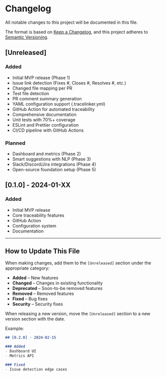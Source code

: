 # Changelog

All notable changes to this project will be documented in this file.

The format is based on [Keep a Changelog](https://keepachangelog.com/en/1.0.0/),
and this project adheres to [Semantic Versioning](https://semver.org/spec/v2.0.0.html).

## [Unreleased]

### Added
- Initial MVP release (Phase 1)
- Issue link detection (Fixes #, Closes #, Resolves #, etc.)
- Changed file mapping per PR
- Test file detection
- PR comment summary generation
- YAML configuration support (.tracelinker.yml)
- GitHub Action for automated traceability
- Comprehensive documentation
- Unit tests with 70%+ coverage
- ESLint and Prettier configuration
- CI/CD pipeline with GitHub Actions

### Planned
- Dashboard and metrics (Phase 2)
- Smart suggestions with NLP (Phase 3)
- Slack/Discord/Jira integrations (Phase 4)
- Open-source foundation setup (Phase 5)

## [0.1.0] - 2024-01-XX

### Added
- Initial MVP release
- Core traceability features
- GitHub Action
- Configuration system
- Documentation

---

## How to Update This File

When making changes, add them to the `[Unreleased]` section under the appropriate category:

- **Added** – New features
- **Changed** – Changes in existing functionality
- **Deprecated** – Soon-to-be removed features
- **Removed** – Removed features
- **Fixed** – Bug fixes
- **Security** – Security fixes

When releasing a new version, move the `[Unreleased]` section to a new version section with the date.

Example:
```markdown
## [0.2.0] - 2024-02-15

### Added
- Dashboard UI
- Metrics API

### Fixed
- Issue detection edge cases
```

